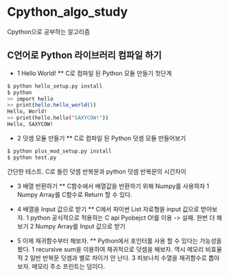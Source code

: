 # Cpython_algo_study
Cpython으로 공부하는 알고리즘

## C언어로 Python 라이브러리 컴파일 하기
* 1 Hello World!
** C로 컴파일 된 Python 모듈 만들기 첫단계

 ```sh
$ python hello_setup.py install
$ python
>> import hello
>> print(hello.hello_world())
Hello, World!
>> print(hello.hello("SAXYCOW!"))
Hello, SAXYCOW!
```

* 2 덧셈 모듈 만들기
** C로 컴파일 된 Python 덧셈 모듈 만들어보기

 ```sh
$ python plus_mod_setup.py install
$ python test.py
```
간단한 테스트. C로 돌린 덧셈 반복문과 python 덧셈 반복문의 시간차이

* 3 배열 반환하기
** C함수에서 배열값을 반환하기 위해 Numpy를 사용하자
1 Numpy Array를 C함수로 Return 할 수 있다.

* 4 배열을 Input 값으로 받기
** C에서 파이썬 List 자료형을 input 값으로 받아보자.
1 python 공식적으로 적용하는 C api Pyobejct O!를 이용 -> 실패. 한번 더 해보기
2 Numpy Array를 Input 값으로 받기

* 5 이제 재귀함수부터 해보자.
** Python에서 포인터를 사용 할 수 있다는 가능성을 봤다.
1 recursive sum을 이용하여 재귀적으로 덧셈을 해보자. 역시 메모리 비효율적
2 일반 반복문 덧셈과 별로 차이가 안 난다.
3 피보나치 수열을 재귀함수로 뽑아보자. 메모리 주소 프린트는 덤이다.